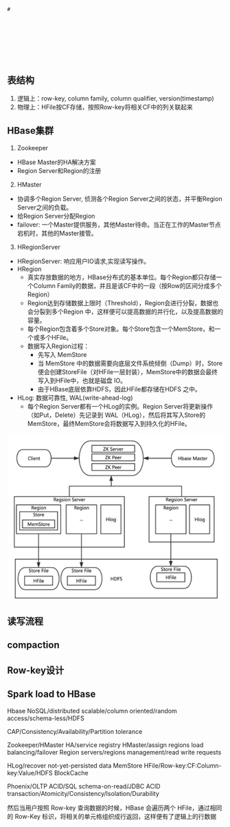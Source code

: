 ```
# 








```





## 表结构
1. 逻辑上：row-key, column family, column qualifier, version(timestamp)
2. 物理上：HFile按CF存储，按照Row-key将相关CF中的列关联起来
 

## HBase集群
1. Zookeeper
  - HBase Master的HA解决方案
  - Region Server和Region的注册

2. HMaster
  - 协调多个Region Server, 侦测各个Region Server之间的状态，并平衡Region Server之间的负载。
  - 给Region Server分配Region 
  - failover: 一个Master提供服务，其他Master待命。当正在工作的Master节点宕机时，其他的Master接管。

3. HRegionServer
  - HRegionServer: 响应用户IO请求,实现读写操作。
  - HRegion
    - 真实存放数据的地方，HBase分布式的基本单位。每个Region都只存储一个Column Family的数据，并且是该CF中的一段（按Row的区间分成多个Region）
    - Region达到存储数据上限时（Threshold），Region会进行分裂，数据也会分裂到多个Region 中，这样便可以提高数据的并行化，以及提高数据的容量。
    - 每个Region包含着多个Store对象。每个Store包含一个MemStore，和一个或多个HFile。
    - 数据写入Region过程：
      - 先写入 MemStore
      - 当 MemStore 中的数据需要向底层文件系统倾倒（Dump）时，Store便会创建StoreFile（对HFile一层封装），MemStore中的数据会最终写入到HFile中，也就是磁盘 IO。
      - 由于HBase底层依靠HDFS，因此HFile都存储在HDFS 之中。
  - HLog: 数据可靠性, WAL(write-ahead-log)
    - 每个Region Server都有一个HLog的实例。Region Server将更新操作（如Put，Delete）先记录到 WAL（HLog），然后将其写入Store的MemStore，最终MemStore会将数据写入到持久化的HFile。
  
![hbase-architecture](/img/hbase-architecture.jpg)



## 读写流程

## compaction


## Row-key设计

## Spark load to HBase


Hbase
NoSQL/distributed scalable/column oriented/random access/schema-less/HDFS

CAP/Consistency/Availability/Partition tolerance

Zookeeper/HMaster HA/service registry 
HMaster/assign regions load balancing/failover
Region servers/regions management/read write requests

HLog/recover not-yet-persisted data
MemStore
HFile/Row-key:CF:Column-key:Value/HDFS
BlockCache

Phoenix/OLTP ACID/SQL schema-on-read/JDBC 
ACID transaction/Atomicity/Consistency/Isolation/Durability



然后当用户按照 Row-key 查询数据的时候，HBase 会遍历两个 HFile，通过相同的 Row-Key 标识，将相关的单元格组织成行返回，这样便有了逻辑上的行数据
